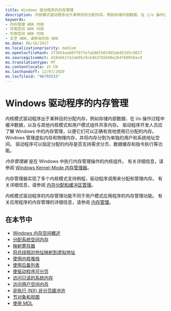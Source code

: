 ```yaml
---
title: Windows 驱动程序的内存管理
description: 内核模式驱动程序出于某种目的分配内存，例如存储内部数据、在 i/o 操作过程中缓冲数据，以及与其他内核模式和用户模式组件共享内存。
keywords:
- 内存管理 WDK 内核
- 可用空间 WDK 内核
- 可用空间 WDK 内核
- 太空 WDK，请参阅内存 WDK
ms.date: 06/16/2017
ms.localizationpriority: medium
ms.openlocfilehash: 2f3654aab0ff97fefab88fb02965abd53d5c9827
ms.sourcegitcommit: 418e6617e2a695c9cb4b37b5b60e264760858acd
ms.translationtype: MT
ms.contentlocale: zh-CN
ms.lasthandoff: 12/07/2020
ms.locfileid: "96793533"
---
```

# <a name="memory-management-for-windows-drivers"></a>Windows 驱动程序的内存管理


内核模式驱动程序出于某种目的分配内存，例如存储内部数据、在 i/o 操作过程中缓冲数据，以及与其他内核模式和用户模式组件共享内存。 驱动程序开发人员应了解 Windows 中的内存管理，以便它们可以正确有效地使用已分配的内存。 Windows 管理虚拟内存和物理内存，并将内存分割为单独的用户和系统地址空间。 驱动程序可以指定分配的内存是否支持需求分页、数据缓存和指令执行等功能。




*内存管理器* 是在 Windows 中执行内存管理操作的内核组件。 有关详细信息，请参阅 [Windows Kernel-Mode 内存管理器](windows-kernel-mode-memory-manager.md)。

内存管理器实现了多个内核模式支持例程，驱动程序调用来分配和管理内存。 有关详细信息，请参阅 [内存分配和缓冲区管理](/windows-hardware/drivers/ddi/_kernel/#memory-allocation-and-buffer-management)。

内核模式驱动程序的内存管理功能不同于用户模式应用程序的内存管理功能。 有关应用程序的内存管理的详细信息，请参阅 [内存管理](/windows/desktop/Memory/memory-management)。

## <a name="in-this-section"></a>在本节中


-   [Windows 内存空间概述](overview-of-windows-memory-space.md)
-   [分配系统空间内存](allocating-system-space-memory.md)
-   [映射寄存器](map-registers.md)
-   [将总线相对地址映射到虚拟地址](mapping-bus-relative-addresses-to-virtual-addresses.md)
-   [使用内核堆栈](using-the-kernel-stack.md)
-   [使用后备列表](using-lookaside-lists.md)
-   [使驱动程序可分页](making-drivers-pageable.md)
-   [访问只读的系统内存](accessing-read-only-system-memory.md)
-   [访问用户空间内存](accessing-user-space-memory.md)
-   [非执行 (NX) 非分页缓冲池](no-execute-nonpaged-pool.md)
-   [节对象和视图](section-objects-and-views.md)
-   [使用 MDL](using-mdls.md)

 

